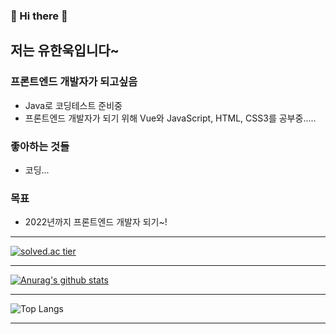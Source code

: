 ### 👋 Hi there 👋

## 저는 유한욱입니다~

### 프론트엔드 개발자가 되고싶음
- Java로 코딩테스트 준비중
- 프론트엔드 개발자가 되기 위해 Vue와 JavaScript, HTML, CSS3를 공부중.....

### 좋아하는 것들
- 코딩...

### 목표
- 2022년까지 프론트엔드 개발자 되기~!

---

<!--
**ttttoooommm/ttttoooommm** is a ✨ _special_ ✨ repository because its `README.md` (this file) appears on your GitHub profile.

Here are some ideas to get you started:

- 🔭 I’m currently working on ...
- 🌱 I’m currently learning ...
- 👯 I’m looking to collaborate on ...
- 🤔 I’m looking for help with ...
- 💬 Ask me about ...
- 📫 How to reach me: ...
- 😄 Pronouns: ...
- ⚡ Fun fact: ...
-->

[![solved.ac tier](http://mazassumnida.wtf/api/generate_badge?boj=gi7182)](https://solved.ac/gi7182)

---

[![Anurag's github stats](https://github-readme-stats.vercel.app/api?username=ttttoooommm)](https://github.com/anuraghazra/github-readme-stats)

---

![Top Langs](https://github-readme-stats.vercel.app/api/top-langs/?username=ttttoooommm&theme=tokyonight)

---
